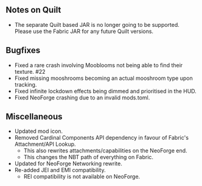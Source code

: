 ## Notes on Quilt
- The separate Quilt based JAR is no longer going to be supported. Please use the Fabric JAR for any future Quilt versions.

## Bugfixes
- Fixed a rare crash involving Mooblooms not being able to find their texture. #22
- Fixed missing mooshrooms becoming an actual mooshroom type upon tracking.
- Fixed infinite lockdown effects being dimmed and prioritised in the HUD.
- Fixed NeoForge crashing due to an invalid mods.toml.

## Miscellaneous
- Updated mod icon.
- Removed Cardinal Components API dependency in favour of Fabric's Attachment/API Lookup.
  - This also rewrites attachments/capabilities on the NeoForge end.
  - This changes the NBT path of everything on Fabric.
- Updated for NeoForge Networking rewrite.
- Re-added JEI and EMI compatibility.
  - REI compatibility is not available on NeoForge.